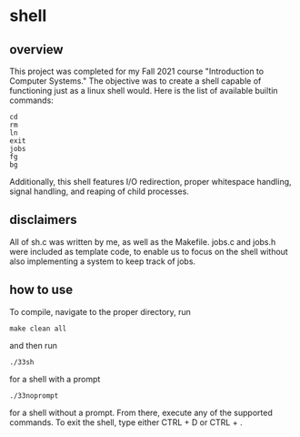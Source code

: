 # shell

## overview

This project was completed for my Fall 2021 course "Introduction to Computer Systems." The objective was to create a shell capable of functioning just as a linux shell would. Here is the list of available builtin commands:

    cd
    rm
    ln
    exit
    jobs
    fg
    bg
    
Additionally, this shell features I/O redirection, proper whitespace handling, signal handling, and reaping of child processes.

## disclaimers

All of sh.c was written by me, as well as the Makefile. jobs.c and jobs.h were included as template code, to enable us to focus on the shell without also implementing a system to keep track of jobs.

## how to use

To compile, navigate to the proper directory, run 

    make clean all

and then run
    
    ./33sh

for a shell with a prompt

    ./33noprompt
    
for a shell without a prompt. From there, execute any of the supported commands. To exit the shell, type either CTRL + D or CTRL + \.
